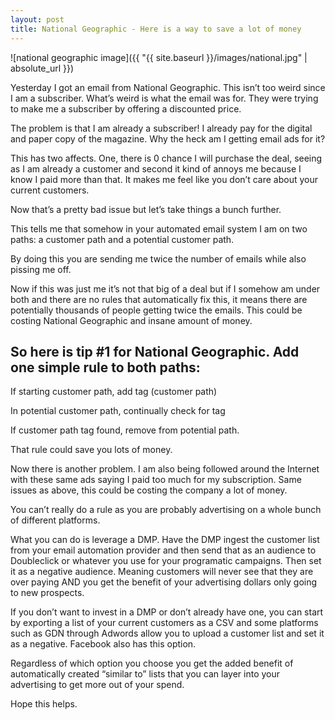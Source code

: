 ```yaml
---
layout: post
title: National Geographic - Here is a way to save a lot of money
---
```


![national geographic image]({{ "{{ site.baseurl }}/images/national.jpg" | absolute_url }})

Yesterday I got an email from National Geographic. This isn’t too weird since I am a subscriber. What’s weird is what the email was for. They were trying to make me a subscriber by offering a discounted price. 

The problem is that I am already a subscriber!
I already pay for the digital and paper copy of the magazine. Why the heck am I getting email ads for it?

This has two affects. One, there is 0 chance I will purchase the deal, seeing as I am already a customer and second it kind of annoys me because I know I paid more than that. It makes me feel like you don’t care about your current customers.

Now that’s a pretty bad issue but let’s take things a bunch further.

This tells me that somehow in your automated email system I am on two paths: a customer path and a potential customer path.

By doing this you are sending me twice the number of emails while also pissing me off.

Now if this was just me it’s not that big of a deal but if I somehow am under both and there are no rules that automatically fix this, it means there are potentially thousands of people getting twice the emails. This could be costing National Geographic and insane amount of money.

So here is tip #1 for National Geographic. Add one simple rule to both paths:
-----------------------------------------------------------------------------

If starting customer path, add tag (customer path)

In potential customer path, continually check for tag

If customer path tag found, remove from potential path.

That rule could save you lots of money.

Now there is another problem. I am also being followed around the Internet with these same ads saying I paid too much for my subscription. Same issues as above, this could be costing the company a lot of money.

You can’t really do a rule as you are probably advertising on a whole bunch of different platforms.

What you can do is leverage a DMP. Have the DMP ingest the customer list from your email automation provider and then send that as an audience to Doubleclick or whatever you use for your programatic campaigns. Then set it as a negative audience. Meaning customers will never see that they are over paying AND you get the benefit of your advertising dollars only going to new prospects.

If you don’t want to invest in a DMP or don’t already have one, you can start by exporting a list of your current customers as a CSV and some platforms such as GDN through Adwords allow you to upload a customer list and set it as a negative. Facebook also has this option.

Regardless of which option you choose you get the added benefit of automatically created “similar to” lists that you can layer into your advertising to get more out of your spend.

Hope this helps.
